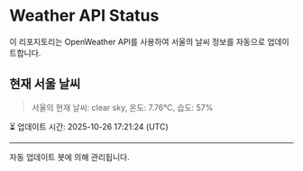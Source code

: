 
# Weather API Status

이 리포지토리는 OpenWeather API를 사용하여 서울의 날씨 정보를 자동으로 업데이트합니다.

## 현재 서울 날씨
> 서울의 현재 날씨: clear sky, 온도: 7.76°C, 습도: 57%

⏳ 업데이트 시간: 2025-10-26 17:21:24 (UTC)

---
자동 업데이트 봇에 의해 관리됩니다.
